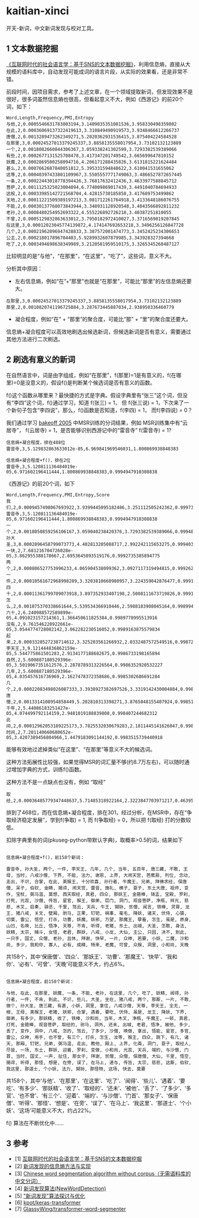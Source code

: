 # kaitian-xinci
开天-新词，中文新词发现与校对工具。

## 1 文本数据挖掘
[《互联网时代的社会语言学：基于SNS的文本数据挖掘》](http://www.matrix67.com/blog/archives/5044)，利用信息熵，直接从大规模的语料库中，自动发现可能成词的语言片段，从实际的效果看，还是非常不错。

前段时间，因项目需求，参考了上述文章，在一个领域提取新词，但发现效果不是很好，很多词虽然信息熵也很高，但看起意义不大，例如《西游记》的前20个词，如下：

```
Word,Length,Frequency,PMI,Entropy
与他,2,0.0005546631783803194,3.1409035351081536,3.958330498359802
在此,2,0.00036069137322419613,3.310849490919573,3.9348466612266737
唐僧,2,0.0013289473262349271,5.2020362931536415,3.875404224584528
在那里,3,0.00024527013379245337,3.8858135558017954,3.73102132123889
一个,2,0.0018082660844306367,3.059338241302599,3.7293382539389066
有些,2,0.0002677131525708478,3.417347201749542,3.665699647810152
妖魔,2,0.0002869500258094716,4.206171288435826,3.6131815221624484
甚么,2,0.0007662687840051812,5.395331594848622,3.610041531655062
这等,2,0.00040397433801109967,3.5505557771749863,3.4866527872657445
一条,2,0.00022443018778394426,3.76817632412436,3.4633977588845712
菩萨,2,0.0011125325023004094,6.774009869017439,3.4491040784694933
这般,2,0.00033985142721568704,4.42815730185858,3.417689753499862
天地,2,0.00011221509389197213,3.081712261764918,3.4133648186076755
不能,2,0.00030137768073843944,3.348931128920548,3.4043566892811232
老孙,2,0.0008480254952693322,4.555226892726218,3.40387251810055
不曾,2,0.0005129832863633012,3.7950182972410027,3.3716569019207845
在这里,3,0.00012023045774139872,4.174147692653218,3.3496256126847728
几个,2,0.00021962096947428833,3.387572001474773,3.3452425234306653
公主,2,0.000218017896704403,5.9289932607879985,3.343928327394668
吃了,2,0.0003494698638349989,3.2120581959510175,3.3265345260487127
```

比较明显的是“与他”，“在那里”，“在这里”，“吃了”，这些词，意义不大。

分析其中原因：
- 左右信息熵，例如“在”+“那里”也就是“在那里”，可能比“那里”的左信息熵还要大。

```
在那里,3,0.00024527013379245337,3.8858135558017954,3.73102132123889
那里,2,0.0010820741196725884,3.287673445887034,2.938950336460779
```

- 凝合程度，例如“在” + “那里”的聚合度，可能比“那” + “里”的聚合度还要大。

信息熵+凝合程度可以高效地刷选出候选新词，但候选新词是否有意义，需要通过其他方法进行二次刷选。

## 2 刷选有意义的新词
在自然语言中，词是由字组成，例如“在那里”，f(那里)=1是有意义的，f(在哪里)=0是没意义的，假设f()是判断某个候选词是否有意义的函数。

f()这个函数从哪里来？最快捷的方式是字典。假设字典里有“张三”这个词，但没有“李四”这个词，f()通过学习，知道 f(张三) = 1， 但 f(张三说) = 1，下次来了一个新句子包含“李四说”，那么，f()函数是否知道，f(李四) = 1， 而f(李四说) = 0？

我们通过学习 [bakeoff 2005](http://sighan.cs.uchicago.edu/bakeoff2005/) 中MSR训练的分词结果，例如 MSR训练集中有“云居寺”， f(云居寺) = 1，是否能够识别西游记中的“雷音寺” f(雷音寺) = 1?

```
信息熵+凝合程度，排在488位
雷音寺,3,5.129832863633012e-05,6.969841969546031,1.800869938848383
```

```
信息熵+凝合程度+f()，排在2位
雷音寺,3,5.120811136484019e-05,6.971602196411444,1.800869938848383,0.9994947910308838
```

《西游记》的前20个词，如下

```
Word,Length,Frequency,PMI,Entropy,Score
我们,2,0.0009457498067693922,3.9399445095182486,3.251112505242362,0.9997363686561584
雷音寺,3,5.120811136484019e-05,6.971602196411444,1.800869938848383,0.9994947910308838
一个,2,0.0018050859256106167,3.059040238420376,3.7293382539389066,0.9994857311248779
孙大圣,3,0.0002896458799073773,4.402813205088717,2.992242115653275,0.9994033575057983
一块,2,7.681216704726028e-05,3.862955388178667,2.6953645893519176,0.9992735385894775
两个,2,0.000806527753996233,4.065904538099362,3.0927117319494815,0.9992626905441284
一件,2,0.00010561672968998289,3.3203810660980957,3.224359042876477,0.9991719126701355
四十,2,0.00011361799709073918,3.897352933407198,2.5008111673719826,0.9991078972816467
怎么,2,0.001075370338661644,5.539534366910446,2.5988183908045164,0.9989941120147705
六十,2,6.240988572589899e-05,4.091023157214361,1.366450611825384,0.9989778995513916
没有,2,9.761546228922661e-05,3.0544774728082142,3.062282230516052,0.9989163875579834
起来,2,0.0003328527238714612,3.325203561266932,2.0332487572549516,0.9987279176712036
李天王,3,9.121444836862159e-05,5.544775861501283,2.9134177188682675,0.9986733198165894
自然,2,5.600887180529396e-05,3.5019067351612576,2.2878789313226564,0.9986352920532227
几年,2,5.600887180529396e-05,4.035457616736969,2.1627478372358686,0.9985302686691284
几个,2,0.00022083498026087333,3.3938927382697526,3.3319142430004884,0.9985171556472778
唐僧,2,0.0013314108954858449,5.202810313398271,3.8765048155407924,0.9985136985778809
千年,2,5.44086183251427e-05,4.074499792114159,2.9481019188839808,0.998407244682312
此间,2,0.00012962053189225173,3.7825532030679283,2.1811445141626047,0.9983642101287842
时间,2,7.201140660680652e-05,3.4207389456804966,1.4479183091144192,0.9983515739440918
```

能够有效地过滤掉类似“在这里”、“在那里”等意义不大的候选词。

这种方法拓展性比较强，如果觉得MSR的词汇量不够(约8.7万左右)，可以随时通过增加字典的方式，训练f()函数。

这种方法不是一点缺点也没有，例如 “取经”

```
取经,2,0.00036485779347448637,5.71485318922164,2.3223847703971217,0.4639596939086914
```

排到了468位，而在信息熵+凝合程度，排在301，经过分析，在MSR中，存在“争取经济稳定发展”，学到f(争取) = 1, 而 f(争取经) = 0，所以把 f(取经) 打的分数较低。

扣除字典里有的词(pkuseg-python带默认字典)，取概率>0.5的词，结果如下

```

信息熵+凝合程度+f()，前158个新词：

雷音寺, 孙大圣, 两个, 一件, 李天王, 几年, 几个, 当年, 五百年, 唐三藏, 不敢, 王母, 当时, 八戒沙僧, 下界, 不能, 法力, 谢恩, 上界, 大闹天宫, 芭蕉扇, 列位, 念动, 走出, 不识, 合掌, 在此, 美猴王, 十分欢喜, 孙行者, 牛魔王, 兄弟, 拜佛求经, 保唐僧, 呆子, 伯钦, 金睛, 揭谛, 闹天宫, 雷音, 施礼, 樵子, 耍子, 东土大唐, 祖师, 变作, 宝杖, 弼马温, 莫想, 西天取经, 真君, 四众, 那妖王, 金箍棒, 钵盂, 宝殿, 罗刹, 打死, 光蕊, 沙僧, 传旨, 星官, 猴王, 御弟, 层门, 洞门, 观音菩萨, 净瓶, 祥光, 慈悲, 木叉, 启奏, 驿丞, 千里, 驾云, 天兵, 牛王, 猢狲, 贫僧, 闻言, 铁棒, 灵霄, 龙王, 猪八戒, 关文, 壁厢, 驸马, 正果, 钉钯, 祸事, 毫毛, 降妖, 诸天, 伏侍, 心猿, 切莫, 雷公, 悟空, 打杀, 功曹, 妖魔, 妖邪, 万望, 那魔王, 孽畜, 怎生, 虽是, 原身, 山凹, 名唤, 比丘, 悟净, 天尊, 不肯, 听得, 老猪, 东土, 出城, 大圣, 怎敢, 身法, 妖精, 太宗, 赌斗, 女怪, 老君, 群妖, 八戒, 小龙, 大仙, 主公, 只因, 决不, 到此, 一只手, 国丈, 众僧, 老孙, 且休, 拜谢, 快早, 一片, 众神, 若要, 小妖, 二魔, 沙和尚, 多少, 我和你, 寡人, 必有, 成精, 特来, 老魔, 可曾, 众猴, 洞里, 小和尚, 天晚
```

共158个，其中‘保唐僧’、‘四众’、‘那妖王’、‘功曹’、‘那魔王’、‘快早’、‘我和你’、‘必有’、‘可曾’、‘天晚’可能意义不大，约占6%。


```

信息熵+凝合程度，前158个新词：

与他, 在此, 在那里, 妖魔, 一条, 不能, 老孙, 在这里, 几个, 吃了, 妖精, 闻得, 孙行者, 一件, 不肯, 到此, 不识, 些儿, 大圣, 坐在, 猪八戒, 两个, 那厮, 一片, 不敢, 做个, 孙大圣, 唐三藏, 有甚, 小妖, 洞里, 拿住, 八戒沙僧, 天尊, 李天王, 全无, 一根, 王母, 美猴王, 老猪, 妖邪, 合掌, 遇着, 要吃, 伏侍, 虽是, 龙王, 降妖, 下界, 御弟, 有多少, 那妖精, 收了, 铁棒, 沙和尚, 当年, 木叉, 净瓶, 牛魔王, 一顿, 真君, 打死, 金箍棒, 观音菩萨, 取经的, 驸马, 洞外, 还未, 出城, 老君, 悟净, 被他, 多少, 丢了, 变作, 洞中, 八戒, 怎的, 驾云, 了多少, 沙僧, 唤做, 拿出, 悟能, 星官, 多官, 雷公, 众神, 用手, 也不曾, 有三个, 打杀, 怎生, 汝等, 猴王, 四众, 跳下, 有几, 诸天, 那厢, 钉钯, 兄弟, 弼马温, 走出, 教他, 殿上, 上界, 化斋, 洞门, 耍子, 取经人, 尽皆, 一场, 东土, 群妖, 迎着, 罗刹, 变做, 小和尚, 光蕊, 天兵, 端的, 与沙僧, 门首, 当时, 国丈, 一声, 扯住, 那女子, 拜谢, 贫僧, 众僧, 保唐僧, 大仙, 千里, 悟空, 揭谛, 听得, 那怪, 想是, 在旁, 误了, 在马上, 递与, 传旨, 太宗, 慈悲, 这厮, 伯钦, 我这里, 那道士, 个小妖, 法力, 猢狲, 那怪物, 这场, 快去, 莫要
```
共158个，其中‘与他’、‘在那里’，‘在这里’、‘吃了’、‘闻得’、‘些儿’、‘遇着’、‘要吃’、‘有多少’、‘那妖精’、‘收了’、‘取经的’、‘还未’、‘被他’、‘丢了’、‘了多少’、‘多官’、‘也不曾’、‘有三个’、‘迎着’、‘端的’、‘与沙僧’、‘门首’、‘那女子’、‘保唐僧’、‘听得’、‘那怪’、‘想是’、‘在旁’、‘误了’、‘在马上’、‘我这里’、‘那道士’、‘个小妖’、‘这场’可能意义不大，约占22%。

f() 算法在不断优化中......
 
## 3 参考
- [1] [互联网时代的社会语言学：基于SNS的文本数据挖掘](http://www.matrix67.com/blog/archives/5044)
- [2] [新词发现的信息熵方法与实现](https://kexue.fm/archives/3491)
- [3] [Chinese word segmentation algorithm without corpus（无需语料库的中文分词） ](https://github.com/Moonshile/ChineseWordSegmentation)
- [4] [新词发现算法(NewWordDetection) ](https://github.com/xylander23/New-Word-Detection)
- [5] ["新词发现"算法探讨与优化](https://zhuanlan.zhihu.com/p/80385615)
- [6] [kpot/keras-transformer](https://github.com/kpot/keras-transformer)
- [7] [GlassyWing/transformer-word-segmenter](https://github.com/GlassyWing/transformer-word-segmenter)


